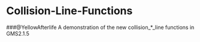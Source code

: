 # Collision-Line-Functions
###@YellowAfterlife
A demonstration of the new collision_*_line functions in GMS2.1.5
